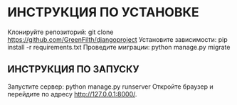 # ИНСТРУКЦИЯ ПО УСТАНОВКЕ
Клонируйте репозиторий: git clone https://github.com/GreenFilth/djangoproject
Установите зависимости: pip install -r requirements.txt
Проведите миграции: python manage.py migrate


## ИНСТРУКЦИЯ ПО ЗАПУСКУ
Запустите сервер: python manage.py runserver
Откройте браузер и перейдите по адресу http://127.0.0.1:8000/.
